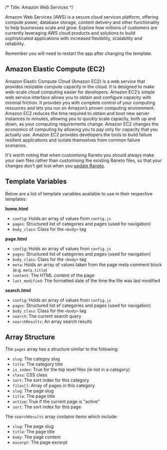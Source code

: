 /*
Title: Amazon Web Services
*/

Amazon Web Services (AWS) is a secure cloud services platform, offering compute power, database storage,
content delivery and other functionality to help businesses scale and grow. Explore how millions of customers
are currently leveraging AWS cloud products and solutions to build sophisticated applications with increased
flexibility, scalability and reliability.

Remember you will need to restart the app after changing the template.

## Amazon Elastic Compute (EC2)
Amazon Elastic Compute Cloud (Amazon EC2) is a web service that provides resizable compute
capacity in the cloud. It is designed to make web-scale cloud computing easier for developers.
Amazon EC2’s simple web service interface allows you to obtain and configure
capacity with minimal friction. It provides you with complete control of your
computing resources and lets you run on Amazon’s proven computing environment.
Amazon EC2 reduces the time required to obtain and boot new server instances to
minutes, allowing you to quickly scale capacity, both up and down, as your computing
requirements change. Amazon EC2 changes the economics of computing by allowing you to
pay only for capacity that you actually use. Amazon EC2 provides developers the tools to
build failure resilient applications and isolate themselves from common failure scenarios.

It's worth noting that when customising Raneto you should always make your own files rather than customising
the existing Raneto files, so that your changes don't get lost when you
[update Raneto](%base_url%/updates/updating-raneto).

## Template Variables

Below are a list of template variables available to use in their respective templates:

**home.html**

* `config`: Holds an array of values from `config.js`
* `pages`: Structured list of categories and pages (used for navigation)
* `body_class`: Class for the `<body>` tag

**page.html**

* `config`: Holds an array of values from `config.js`
* `pages`: Structured list of categories and pages (used for navigation)
* `body_class`: Class for the `<body>` tag
* `meta`: Holds an array of values taken from the page meta comment block (e.g. `meta.title`)
* `content`: The HTML content of the page
* `last_modified`: The formatted date of the time the file was last modified

**search.html**

* `config`: Holds an array of values from `config.js`
* `pages`: Structured list of categories and pages (used for navigation)
* `body_class`: Class for the `<body>` tag
* `search`: The current search query
* `searchResults`: An array search results

## Array Structure

The `pages` array has a structure similar to the following:

* `slug`: The categoy slug
* `title`: The category title
* `is_index`: True for the top level files (ie not in a category)
* `class`: CSS class
* `sort`: The sort index for this category
* `files[]`: Array of pages in this category
* `slug`: The page slug
* `title`: The page title
* `active`: True if the current page is "active"
* `sort`: The sort index for this page

The `searchResults` array contains items which include:

* `slug`: The page slug
* `title`: The page title
* `body`: The page content
* `excerpt`: The page excerpt
